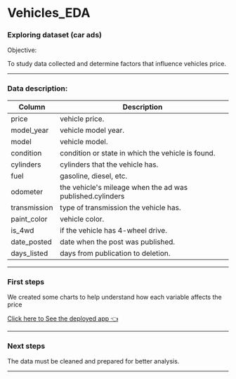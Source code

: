 # Vehicles_EDA
###  Exploring dataset (car ads)

Objective:

To study data collected and determine  factors that influence vehicles price.

---
### Data description:
|Column      |Description                                                |
|---------   |-----------------------------------------------------------|
|price       | vehicle price.                                            |
|model_year  | vehicle model year.                                       |
|model       | vehicle model.                                            |
|condition   | condition or state in which the vehicle is found.         | 
|cylinders   | cylinders that the vehicle has.                           |
|fuel        | gasoline, diesel, etc.                                    |
|odometer    | the vehicle's mileage when the ad was published.cylinders |
|transmission| type of transmission the vehicle has.                     |
|paint_color | vehicle color.                                            |
|is_4wd      | if the vehicle has 4-wheel drive.                         |
|date_posted | date when the post was published.                         |
|days_listed | days from publication to deletion.                        |

---

### First steps
We created some charts to help understand how each variable affects the price

[Click here to See the deployed app 👈](https://vehicles-eda-42fg.onrender.com)

---
### Next steps
The data must be cleaned and prepared for better analysis.
___

